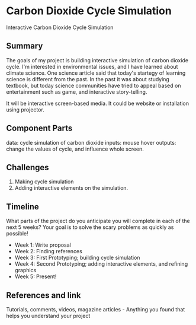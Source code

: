# Carbon Dioxide Cycle Simulation

Interactive Carbon Dioxide Cycle Simulation

## Summary

The goals of my project is building interactive simulation of carbon dioxide cycle. I'm interested in environmental issues, and I have learned about climate science. One science article said that today's startegy of learning science is different from the past. In the past it was about studying textbook, but today science communities have tried to appeal based on entertainment such as game, and interactive story-telling.

It will be interactive screen-based media. It could be website or installation using projector.

## Component Parts

data: cycle simulation of carbon dioxide
inputs: mouse hover
outputs: change the values of cycle, and influence whole screen.





## Challenges

1. Making cycle simulation 
2. Adding interactive elements on the simulation.

## Timeline

What parts of the project do you anticipate you will complete in each of the next 5 weeks? Your goal is to solve the scary problems as quickly as possible! 

- Week 1: Write proposal
- Week 2: Finding references
- Week 3: First Prototyping; building cycle simulation 
- Week 4: Second Prototyping; adding interactive elements, and refining graphics
- Week 5: Present!

## References and link

Tutorials, comments, videos, magazine articles - Anything you found that helps you understand your project 
